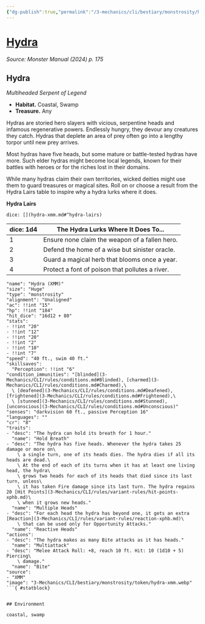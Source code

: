 ```yaml
---
{"dg-publish":true,"permalink":"/3-mechanics/cli/bestiary/monstrosity/hydra-xmm/","tags":["ttrpg-cli/compendium/src/5e/xmm","ttrpg-cli/monster/cr/8","ttrpg-cli/monster/environment/coastal","ttrpg-cli/monster/environment/swamp","ttrpg-cli/monster/size/huge","ttrpg-cli/monster/type/monstrosity"],"noteIcon":""}
---
```


# [Hydra](3-Mechanics\CLI\bestiary\monstrosity/hydra-xmm.md)
*Source: Monster Manual (2024) p. 175*  

## Hydra

*Multiheaded Serpent of Legend*

- **Habitat.** Coastal, Swamp  
- **Treasure.** Any  

Hydras are storied hero slayers with vicious, serpentine heads and infamous regenerative powers. Endlessly hungry, they devour any creatures they catch. Hydras that deplete an area of prey often go into a lengthy torpor until new prey arrives.

Most hydras have five heads, but some mature or battle-tested hydras have more. Such elder hydras might become local legends, known for their battles with heroes or for the riches lost in their domains.

While many hydras claim their own territories, wicked deities might use them to guard treasures or magical sites. Roll on or choose a result from the Hydra Lairs table to inspire why a hydra lurks where it does.

**Hydra Lairs**

`dice: [](hydra-xmm.md#^hydra-lairs)`

| dice: 1d4 | The Hydra Lurks Where It Does To... |
|-----------|-------------------------------------|
| 1 | Ensure none claim the weapon of a fallen hero. |
| 2 | Defend the home of a wise but sinister oracle. |
| 3 | Guard a magical herb that blooms once a year. |
| 4 | Protect a font of poison that pollutes a river. |{ #hydra-lairs}


```statblock
"name": "Hydra (XMM)"
"size": "Huge"
"type": "monstrosity"
"alignment": "Unaligned"
"ac": !!int "15"
"hp": !!int "184"
"hit_dice": "16d12 + 80"
"stats":
- !!int "20"
- !!int "12"
- !!int "20"
- !!int "2"
- !!int "10"
- !!int "7"
"speed": "40 ft., swim 40 ft."
"skillsaves":
  "Perception": !!int "6"
"condition_immunities": "[blinded](3-Mechanics/CLI/rules/conditions.md#Blinded), [charmed](3-Mechanics/CLI/rules/conditions.md#Charmed),\
  \ [deafened](3-Mechanics/CLI/rules/conditions.md#Deafened), [frightened](3-Mechanics/CLI/rules/conditions.md#Frightened),\
  \ [stunned](3-Mechanics/CLI/rules/conditions.md#Stunned), [unconscious](3-Mechanics/CLI/rules/conditions.md#Unconscious)"
"senses": "darkvision 60 ft., passive Perception 16"
"languages": ""
"cr": "8"
"traits":
- "desc": "The hydra can hold its breath for 1 hour."
  "name": "Hold Breath"
- "desc": "The hydra has five heads. Whenever the hydra takes 25 damage or more on\
    \ a single turn, one of its heads dies. The hydra dies if all its heads are dead.\
    \ At the end of each of its turns when it has at least one living head, the hydra\
    \ grows two heads for each of its heads that died since its last turn, unless\
    \ it has taken Fire damage since its last turn. The hydra regains 20 [Hit Points](3-Mechanics/CLI/rules/variant-rules/hit-points-xphb.md)\
    \ when it grows new heads."
  "name": "Multiple Heads"
- "desc": "For each head the hydra has beyond one, it gets an extra [Reaction](3-Mechanics/CLI/rules/variant-rules/reaction-xphb.md)\
    \ that can be used only for Opportunity Attacks."
  "name": "Reactive Heads"
"actions":
- "desc": "The hydra makes as many Bite attacks as it has heads."
  "name": "Multiattack"
- "desc": "Melee Attack Roll: +8, reach 10 ft. Hit: 10 (1d10 + 5) Piercing\
    \ damage."
  "name": "Bite"
"source":
- "XMM"
"image": "3-Mechanics/CLI/bestiary/monstrosity/token/hydra-xmm.webp"
```{ #statblock}


## Environment

coastal, swamp